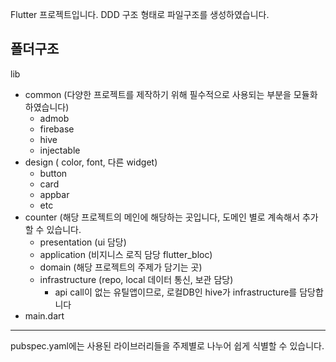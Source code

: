 Flutter 프로젝트입니다.
DDD 구조 형태로 파일구조를 생성하였습니다.

**폴더구조**
---
lib
- common (다양한 프로젝트를 제작하기 위해 필수적으로 사용되는 부분을 모듈화 하였습니다)
  - admob
  - firebase
  - hive
  - injectable
- design ( color, font, 다른 widget)
  - button
  - card
  - appbar
  - etc
- counter (해당 프로젝트의 메인에 해당하는 곳입니다, 도메인 별로 계속해서 추가할 수 있습니다.
  - presentation (ui 담당)
  - application (비지니스 로직 담당 flutter_bloc)
  - domain (해당 프로젝트의 주제가 담기는 곳)
  - infrastructure (repo, local 데이터 통신, 보관 담당)
      - api call이 없는 유틸앱이므로, 로컬DB인 hive가 infrastructure를 담당합니다
- main.dart

---


pubspec.yaml에는 사용된 라이브러리들을 주제별로 나누어 쉽게 식별할 수 있습니다.
